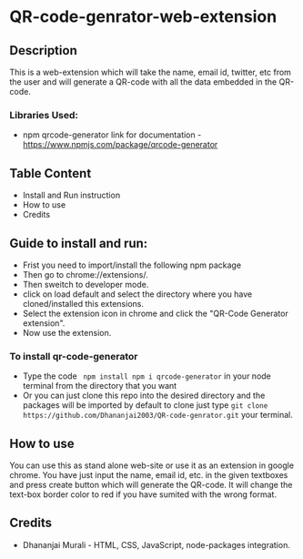# QR-code-genrator-web-extension

## Description

This is a web-extension which will take the name, email id, twitter, etc from the user and will generate a QR-code with all the data embedded in the QR-code.

### Libraries Used:

+ npm qrcode-generator
link for documentation - https://www.npmjs.com/package/qrcode-generator

## Table Content

+ Install and Run instruction
+ How to use
+ Credits

## Guide to install and run:

+ Frist you need to import/install the following npm package
+ Then go to chrome://extensions/.
+ Then sweitch to developer mode. 
+ click on load default and select the directory where you have cloned/installed this extensions.
+ Select the extension icon in chrome and click the "QR-Code Generator extension". 
+ Now use the extension.

### To install qr-code-generator
+ Type the code ``` npm install npm i qrcode-generator``` in your node terminal from the directory that you want
+ Or you can just clone this repo into the desired directory and the packages will be imported by default 
to clone just type ```git clone https://github.com/Dhananjai2003/QR-code-genrator.git``` your terminal.

## How to use
You can use this as stand alone web-site or use it as an extension in google chrome. You have just input the name, email id, etc. in the given 
textboxes and press create button which will generate the QR-code. It will change the text-box border color to red if you have sumited with the wrong format.

## Credits
+ Dhananjai Murali - HTML, CSS, JavaScript, node-packages integration.